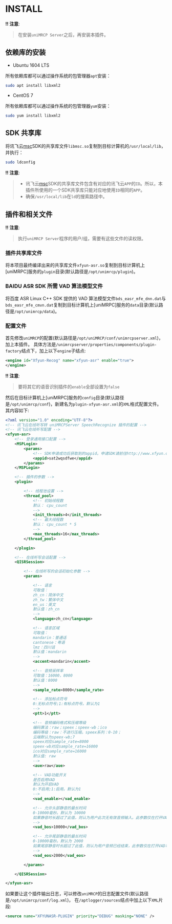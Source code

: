 # INSTALL

**‼ 注意**:

> 在安装`uniMRCP Server`之后，再安装本插件。

## 依赖库的安装

- Ubuntu 1604 LTS

所有依赖库都可以通过操作系统的包管理器`apt`安装：

```sh
sudo apt install libxml2
```

- CentOS 7

所有依赖库都可以通过操作系统的包管理器`yum`安装：

```sh
sudo yum install libxml2
```

## SDK 共享库

将讯飞云[msc]SDK的共享库文件`libmsc.so`复制到目标计算机的`/usr/local/lib`，并执行：

```sh
sudo ldconfig
```

**‼ 注意**:

> - 讯飞云[msc]SDK的共享库文件包含有对应的讯飞云`APP`的`ID`。所以，本插件所使用的一个SDK共享库只能对应地使用`ID`相同的`APP`。
> - 确保`/usr/local/lib`在`ld`的搜索路径中。

## 插件和相关文件

**‼ 注意**:

> 执行`uniMRCP Server`程序的用户/组，需要有这些文件的读权限。

### 插件共享库文件

将本项目最终编译出来的共享库文件`xfyun-asr.so`复制到目标计算机上[uniMRPC]服务的`plugin`目录(默认路径是`/opt/unimrcp/plugin`)。

### BAIDU ASR SDK 所需 VAD 算法模型文件

将百度 ASR Linux C++ SDK 提供的 VAD 算法模型文件`bds_easr_mfe_dnn.dat`与`bds_easr_mfe_cmvn.dat`复制到目标计算机上[uniMRPC]服务的`data`目录(默认路径是`/opt/unimrcp/data`)。

### 配置文件

首先修改`uniMRCP`的配置(默认路径是`/opt/uniMRCP/conf/unimrcpserver.xml`)，加上本插件。
具体方法是`/unimrcpserver/properties/components/plugin-factory`结点下，加上以下`engine`子结点:

```xml
<engine id="Xfyun-Recog" name="xfyun-asr" enable="true">
</engine>
```

**‼ 注意**:

> 要将其它的语音识别插件的`enable`全部设置为`false`

然后在目标计算机上[uniMRPC]服务的`config`目录(默认路径是`/opt/unimrcp/conf`)，新建名为`plugin-xfyun-asr.xml`的`XML`格式配置文件。
其内容如下:

```xml
<?xml version="1.0" encoding="UTF-8"?>
<!-- 讯飞云在线听写转 uniMRCPServer SpeechRecognize 插件的配置 -->
<!-- 讯飞云在线听写配置 -->
<xfyun-asr>
    <!-- 登录通用接口配置 -->
    <MSPLogin>
        <params>
            <!-- SDK申请成功后获取到的appid。申请SDK请前往http://www.xfyun.cn/，此参数必须传入 -->
            <appid>sat2wqsdfwe</appid>
        </params>
    </MSPLogin>

    <!-- 插件的参数 -->
    <plugin>

        <!-- 线程池设置 -->
        <thread_pool>
            <!-- 初始线程数
            默认： cpu_count
            -->
            <init_threads>4</init_threads>
            <!-- 最大线程数
            默认： cpu_count * 5
            -->
            <max_threads>16</max_threads>
        </thread_pool>

    </plugin>

    <!-- 在线听写会话配置 -->
    <QISRSession>

        <!-- 在线听写的会话初始化参数 -->
        <params>

            <!-- 语言
            可取值：
            zh_cn：简体中文
            zh_tw：繁体中文
            en_us：英文
            默认值：zh_cn
            -->
            <language>zh_cn</language>

            <!-- 语言区域
            可取值：
            mandarin：普通话
            cantonese：粤语
            lmz：四川话
            默认值：mandarin
            -->
            <accent>mandarin</accent>

            <!-- 音频采样率
            可取值：16000，8000
            默认值：8000
            -->
            <sample_rate>8000</sample_rate>

            <!-- 添加标点符号
            0:无标点符号;1:有标点符号。默认为1
            -->
            <ptt>1</ptt>

            <!-- 音频编码格式和压缩等级
            编码算法：raw；speex；speex-wb；ico
            编码等级：raw：不进行压缩。speex系列：0-10；
            云端默认为speex-wb;7
            speex对应sample_rate=8000
            speex-wb对应sample_rate=16000
            ico对应sample_rate=16000
            默认值: raw
            -->
            <aue>raw</aue>

            <!-- VAD功能开关
            是否启用VAD
            默认为开启VAD
            0:不启用;1:启用。默认为1
            -->
            <vad_enable></vad_enable>

            <!-- 允许头部静音的最长时间
            0-10000毫秒。默认为 10000
            如果静音时长超过了此值，则认为用户此次无有效音频输入。此参数仅在打开VAD功能时有效。
            -->
            <vad_bos>10000</vad_bos>

            <!-- 允许尾部静音的最长时间
            0-10000毫秒。默认为 2000
            如果尾部静音时长超过了此值，则认为用户音频已经结束，此参数仅在打开VAD功能时有效。
            -->
            <vad_eos>2000</vad_eos>

        </params>

    </QISRSession>

</xfyun-asr>
```

如果要让这个插件输出日志，可以修改`uniMRCP`的日志配置文件(默认路径是`/opt/unimrcp/conf/log.xml`)，
在`/aptlogger/sources`结点中加上以下`XML`片段:

```xml
<source name="XFYUNASR-PLUGIN" priority="DEBUG" masking="NONE" />
```

[uniMRCP]: http://unimrcp.org/
[xfyun]: http://www.xfyun.cn/
[msc]: https://www.kancloud.cn/iflytek_sdk/iflytek_msc_novoice
